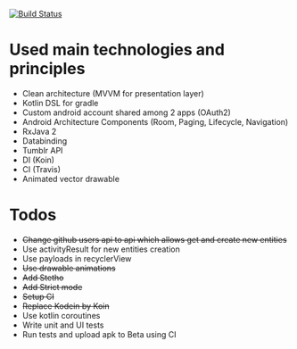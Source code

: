 [![Build Status](https://travis-ci.com/BulatMukhutdinov/Sample.svg?branch=master)](https://travis-ci.com/BulatMukhutdinov/Sample)

# Used main technologies and principles
* Clean architecture (MVVM for presentation layer)
* Kotlin DSL for gradle
* Custom android account shared among 2 apps (OAuth2)
* Android Architecture Components (Room, Paging, Lifecycle, Navigation)
* RxJava 2
* Databinding
* Tumblr API
* DI (Koin)
* CI (Travis)
* Animated vector drawable

# Todos
* ~~Change github users api to api which allows get and create new entities~~
* Use activityResult for new entities creation
* Use payloads in recyclerView
* ~~Use drawable animations~~
* ~~Add Stetho~~
* ~~Add Strict mode~~
* ~~Setup CI~~
* ~~Replace Kodein by Koin~~
* Use kotlin coroutines
* Write unit and UI tests
* Run tests and upload apk to Beta using CI
